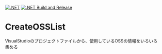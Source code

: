 [![.NET](https://github.com/kou-hon/CreateOSSList/actions/workflows/dotnet.yml/badge.svg)](https://github.com/kou-hon/CreateOSSList/actions/workflows/dotnet.yml)
[![.NET Build and Release](https://github.com/kou-hon/CreateOSSList/actions/workflows/buildAndRelease.yml/badge.svg)](https://github.com/kou-hon/CreateOSSList/actions/workflows/buildAndRelease.yml)

# CreateOSSList
VisualStudioのプロジェクトファイルから、使用しているOSSの情報をいろいろ集める
